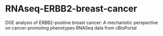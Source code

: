 # RNAseq-ERBB2-breast-cancer
DGE analysis of ERBB2-positive breast cancer: A mechanistic perspective on cancer-promoting phenotypes RNASeq data from cBioPortal
